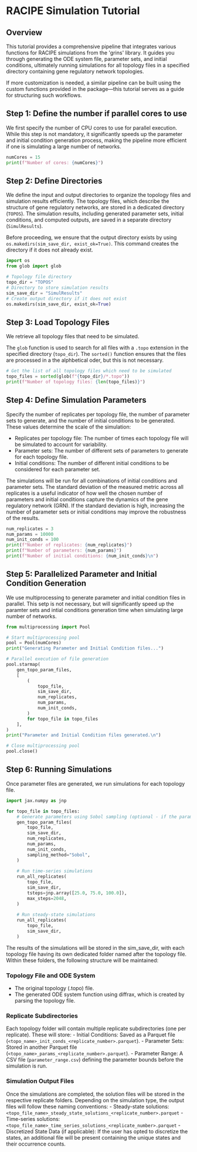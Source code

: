 # RACIPE Simulation Tutorial

## Overview

This tutorial provides a comprehensive pipeline that integrates various functions for RACIPE simulations from the 'grins' library. It guides you through generating the ODE system file, parameter sets, and initial conditions, ultimately running simulations for all topology files in a specified directory containing gene regulatory network topologies.

If more customization is needed, a similar pipeline can be built using the custom functions provided in the package—this tutorial serves as a guide for structuring such workflows.

## Step 1: Define the number if parallel cores to use

We first specify the number of CPU cores to use for parallel execution. While this step is not mandatory, it significantly speeds up the parameter and initial condition generation process, making the pipeline more efficient if one is simulating a large number of networks.

```python
numCores = 15
print(f"Number of cores: {numCores}")
```

## Step 2: Define Directories

We define the input and output directories to organize the topology files and simulation results efficiently. The topology files, which describe the structure of gene regulatory networks, are stored in a dedicated directory (`TOPOS`). The simulation results, including generated parameter sets, initial conditions, and computed outputs, are saved in a separate directory (`SimulResults`).

Before proceeding, we ensure that the output directory exists by using `os.makedirs(sim_save_dir, exist_ok=True)`. This command creates the directory if it does not already exist.

```python
import os
from glob import glob

# Topology file directory
topo_dir = "TOPOS"
# Directory to store simulation results
sim_save_dir = "SimulResults"
# Create output directory if it does not exist
os.makedirs(sim_save_dir, exist_ok=True)
```

## Step 3: Load Topology Files

We retrieve all topology files that need to be simulated.

The `glob` function is used to search for all files with a `.topo` extension in the specified directory (`topo_dir`). The `sorted()` function ensures that the files are processed in a the alphbetical oder, but this is not necessary.

```python
# Get the list of all topology files which need to be simulated
topo_files = sorted(glob(f"{topo_dir}/*.topo"))
print(f"Number of topology files: {len(topo_files)}")
```

## Step 4: Define Simulation Parameters

Specify the number of replicates per topology file, the number of parameter sets to generate, and the number of initial conditions to be generated. These values determine the scale of the simulation:

- Replicates per topology file: The number of times each topology file will be simulated to account for variability.
- Parameter sets: The number of different sets of parameters to generate for each topology file.
- Initial conditions: The number of different initial conditions to be considered for each parameter set.

The simulations will be run for all combinations of initial conditions and parameter sets. The standard deviation of the measured metric across all replicates is a useful indicator of how well the chosen number of parameters and initial conditions capture the dynamics of the gene regulatory network (GRN). If the standard deviation is high, increasing the number of parameter sets or initial conditions may improve the robustness of the results.

```python
num_replicates = 3
num_params = 10000
num_init_conds = 100
print(f"Number of replicates: {num_replicates}")
print(f"Number of parameters: {num_params}")
print(f"Number of initial conditions: {num_init_conds}\n")
```

## Step 5: Parallelized Parameter and Initial Condition Generation

We use multiprocessing to generate parameter and initial condition files in parallel. This setp is not necessary, but will significantly speed up the paramter sets and intial conditions generation time when simulating large number of networks.

```python
from multiprocessing import Pool

# Start multiprocessing pool
pool = Pool(numCores)
print("Generating Parameter and Initial Condition files...")

# Parallel execution of file generation
pool.starmap(
    gen_topo_param_files,
    [
        (
            topo_file,
            sim_save_dir,
            num_replicates,
            num_params,
            num_init_conds,
        )
        for topo_file in topo_files
    ],
)
print("Parameter and Initial Condition files generated.\n")

# Close multiprocessing pool
pool.close()
```

## Step 6: Running Simulations

Once parameter files are generated, we run simulations for each topology file.

```python
import jax.numpy as jnp

for topo_file in topo_files:
    # Generate parameters using Sobol sampling (optional - if the paramters are not already generated in parallel)
    gen_topo_param_files(
        topo_file,
        sim_save_dir,
        num_replicates,
        num_params,
        num_init_conds,
        sampling_method="Sobol",
    )
    
    # Run time-series simulations
    run_all_replicates(
        topo_file,
        sim_save_dir,
        tsteps=jnp.array([25.0, 75.0, 100.0]),
        max_steps=2048,
    )
    
    # Run steady-state simulations
    run_all_replicates(
        topo_file,
        sim_save_dir,
    )
```

The results of the simulations will be stored in the sim_save_dir, with each topology file having its own dedicated folder named after the topology file. Within these folders, the following structure will be maintained:

### Topology File and ODE System

- The original topology (.topo) file.
- The generated ODE system function using diffrax, which is created by parsing the topology file.

### Replicate Subdirectories

Each topology folder will contain multiple replicate subdirectories (one per replicate). These will store:
    -   Initial Conditions: Saved as a Parquet file (`<topo_name>_init_conds_<replicate_number>.parquet`).
    -   Parameter Sets: Stored in another Parquet file (`<topo_name>_params_<replicate_number>.parquet`).
    -   Parameter Range: A CSV file (`parameter_range.csv`) defining the parameter bounds before the simulation is run.

### Simulation Output Files

Once the simulations are completed, the solution files will be stored in the respective replicate folders. Depending on the simulation type, the output files will follow these naming conventions:
    -   Steady-state solutions: `<topo_file_name>_steady_state_solutions_<replicate_number>.parquet`
    -   Time-series solutions: `<topo_file_name>_time_series_solutions_<replicate_number>.parquet`
    -   Discretized State Data (if applicable): If the user has opted to discretize the states, an additional file will be present containing the unique states and their occurrence counts.
